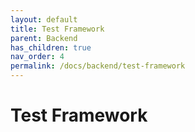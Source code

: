 ```yaml
---
layout: default
title: Test Framework
parent: Backend
has_children: true
nav_order: 4
permalink: /docs/backend/test-framework
---
```


# Test Framework
